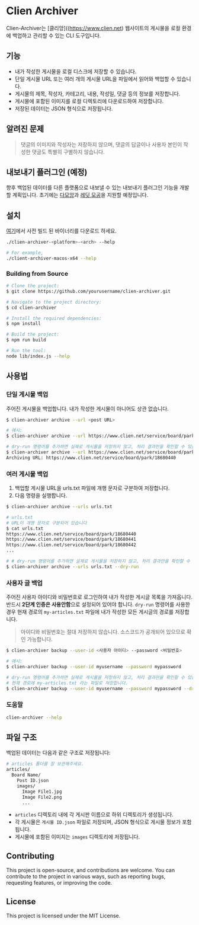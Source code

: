# Clien Archiver

Clien-Archiver는 [클리앙]((https://www.clien.net) 웹사이트의 게시물을 로컬 환경에 백업하고 관리할 수 있는 CLI 도구입니다.

## 기능

- 내가 작성한 게시물을 로컬 디스크에 저장할 수 있습니다.
- 단일 게시물 URL 또는 여러 개의 게시물 URL을 파일에서 읽어와 백업할 수 있습니다.
- 게시물의 제목, 작성자, 카테고리, 내용, 작성일, 댓글 등의 정보를 저장합니다.
- 게시물에 포함된 이미지를 로컬 디렉토리에 다운로드하여 저장합니다.
- 저장된 데이터는 JSON 형식으로 저장됩니다.

## 알려진 문제

> 댓글의 이미지와 작성자는 저장하지 않으며, 댓글의 답글이나 사용자 본인이 작성한 댓글도 특별히 구별하지 않습니다.

## 내보내기 플러그인 (예정)

향후 백업된 데이터를 다른 플랫폼으로 내보낼 수 있는 내보내기 플러그인 기능을 개발할 계획입니다. 초기에는 [다모앙](https://damoang.net/)과 [레딧 모공](https://new.reddit.com/r/Mogong/)을 지원할 예정입니다.

## 설치

[여기](https://github.com/wokim/clien-archiver/releases)에서 사전 빌드 된 바이너리를 다운로드 하세요.

```sh
./clien-archiver-<platform>-<arch> --help

# For example,
./client-archiver-macos-x64 --help
```

### Building from Source

```sh
# Clone the project:
$ git clone https://github.com/yourusername/clien-archiver.git

# Navigate to the project directory:
$ cd clien-archiver

# Install the required dependencies:
$ npm install

# Build the project:
$ npm run build

# Run the tool:
node lib/index.js --help

```

## 사용법

### 단일 게시물 백업

주어진 게시물을 백업합니다. 내가 작성한 게시물이 아니어도 상관 없습니다.

```sh
$ clien-archiver archive --url <post URL>

# 예시:
$ clien-archiver archive --url https://www.clien.net/service/board/park/18680440

# dry-run 명령어를 추가하면 실제로 게시물을 저장하지 않고, 처리 결과만을 확인할 수 있습니다.
$ clien-archiver archive --url https://www.clien.net/service/board/park/18680440 --dry-run
Archiving URL: https://www.clien.net/service/board/park/18680440
```

### 여러 게시물 백업

1. 백업할 게시물 URL을 urls.txt 파일에 개행 문자로 구분하여 저장합니다.
2. 다음 명령을 실행합니다.

```sh
$ clien-archiver archive --urls urls.txt

# urls.txt
# URL이 개행 문자로 구분되어 있습니다
$ cat urls.txt
https://www.clien.net/service/board/park/18680440
https://www.clien.net/service/board/park/18680441
https://www.clien.net/service/board/park/18680442
...

# # dry-run 명령어를 추가하면 실제로 게시물을 저장하지 않고, 처리 결과만을 확인할 수 있습니다.
$ clien-archiver archive --urls urls.txt --dry-run
```

### 사용자 글 백업

주어진 사용자 아이디와 비밀번호로 로그인하여 내가 작성한 게시글 목록을 가져옵니다. 반드시 **2단계 인증은 사용안함**으로 설정되어 있어야 합니다. `dry-run` 명령어를 사용한 경우 현재 경로의 `my-articles.txt` 파일에 내가 작성한 모든 게시글의 경로를 저장합니다.

> 아이디와 비밀번호는 절대 저장하지 않습니다. 소스코드가 공개되어 있으므로 확인 가능합니다.

```sh
$ clien-archiver backup --user-id <사용자 아이디> --password <비밀번호>

# 예시:
$ clien-archiver backup --user-id myusername --password mypassword

# dry-run 명령어를 추가하면 실제로 게시물을 저장하지 않고, 처리 결과만을 확인할 수 있습니다.
# 현재 경로에 my-articles.txt 라는 파일로 저장합니다.
$ clien-archiver backup --user-id myusername --password mypassword --dry-run
```

### 도움말

```sh
clien-archiver --help
```

## 파일 구조

백업된 데이터는 다음과 같은 구조로 저장됩니다:

```sh
# articles 폴더를 잘 보관해주세요.
articles/
  Board Name/
    Post ID.json
    images/
      Image File1.jpg
      Image File2.png
      ...
```

- `articles` 디렉토리 내에 각 게시판 이름으로 하위 디렉토리가 생성됩니다.
- 각 게시물은 `게시물 ID.json` 파일로 저장되며, JSON 형식으로 게시물 정보가 포함됩니다.
- 게시물에 포함된 이미지는 `images` 디렉토리에 저장됩니다.

## Contributing

This project is open-source, and contributions are welcome. You can contribute to the project in various ways, such as reporting bugs, requesting features, or improving the code.

## License

This project is licensed under the MIT License.
